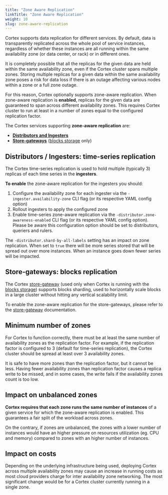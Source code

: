 ```yaml
---
title: "Zone Aware Replication"
linkTitle: "Zone Aware Replication"
weight: 10
slug: zone-aware-replication
---
```


Cortex supports data replication for different services. By default, data is transparently replicated across the whole pool of service instances, regardless of whether these instances are all running within the same availability zone (or data center, or rack) or in different ones.

It is completely possible that all the replicas for the given data are held within the same availability zone, even if the Cortex cluster spans multiple zones. Storing multiple replicas for a given data within the same availability zone poses a risk for data loss if there is an outage affecting various nodes within a zone or a full zone outage.

For this reason, Cortex optionally supports zone-aware replication. When zone-aware replication is **enabled**, replicas for the given data are guaranteed to span across different availability zones. This requires Cortex cluster to run at least in a number of zones equal to the configured replication factor.

The Cortex services supporting **zone-aware replication** are:

- **[Distributors and Ingesters](#distributors-and-ingesters-time-series-replication)**
- **[Store-gateways](#store-gateways-blocks-replication)** ([blocks storage](../blocks-storage/_index.md) only)

## Distributors / Ingesters: time-series replication

The Cortex time-series replication is used to hold multiple (typically 3) replicas of each time series in the **ingesters**.

**To enable** the zone-aware replication for the ingesters you should:

1. Configure the availability zone for each ingester via the `-ingester.availability-zone` CLI flag (or its respective YAML config option)
2. Rollout ingesters to apply the configured zone
3. Enable time-series zone-aware replication via the `-distributor.zone-awareness-enabled` CLI flag (or its respective YAML config option). Please be aware this configuration option should be set to distributors, queriers and rulers.

The `-distributor.shard-by-all-labels` setting has an impact on zone replication. When set to `true` there will be more series stored that will be spread out over more instances. When an instance goes down fewer series will be impacted.

## Store-gateways: blocks replication

The Cortex [store-gateway](../blocks-storage/store-gateway.md) (used only when Cortex is running with the [blocks storage](../blocks-storage/_index.md)) supports blocks sharding, used to horizontally scale blocks in a large cluster without hitting any vertical scalability limit.

To enable the zone-aware replication for the store-gateways, please refer to the [store-gateway](../blocks-storage/store-gateway.md#zone-awareness) documentation.

## Minimum number of zones

For Cortex to function correctly, there must be at least the same number of availability zones as the replication factor. For example, if the replication factor is configured to 3 (default for time-series replication), the Cortex cluster should be spread at least over 3 availability zones.

It is safe to have more zones than the replication factor, but it cannot be less. Having fewer availability zones than replication factor causes a replica write to be missed, and in some cases, the write fails if the availability zones count is too low.

## Impact on unbalanced zones

**Cortex requires that each zone runs the same number of instances** of a given service for which the zone-aware replication is enabled. This guarantees a fair split of the workload across zones.

On the contrary, if zones are unbalanced, the zones with a lower number of instances would have an higher pressure on resources utilization (eg. CPU and memory) compared to zones with an higher number of instances.

## Impact on costs

Depending on the underlying infrastructure being used, deploying Cortex across multiple availability zones may cause an increase in running costs as most cloud providers charge for inter availability zone networking. The most significant change would be for a Cortex cluster currently running in a single zone.

